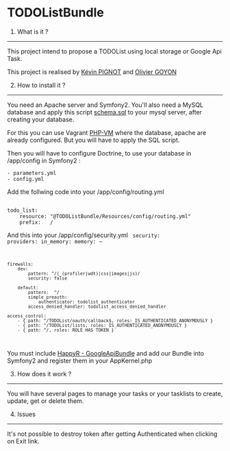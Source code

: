 TODOListBundle
==============

1. What is it ?
---------------

This project intend to propose a TODOList using local storage or Google Api Task.

This project is realised by [Kévin PIGNOT](https://github.com/Cartman117) and [Olivier GOYON](https://github.com/ss-bb)

2. How to install it ?
----------------------

You need an Apache server and Symfony2. You'll also need a MySQL database and apply this script [schema.sql](https://github.com/Cartman117/TODOListBundle/blob/master/schema.sql)
to your mysql server, after creating your database.

For this you can use Vagrant [PHP-VM](https://github.com/willdurand-edu/php-vm) where the database, apache are already configured. But you will have to apply the SQL script.

Then you will have to configure Doctrine, to use your database in /app/config in Symfony2 :

    - parameters.yml
    - config.yml

Add the follwing code into your /app/config/routing.yml

<code>
todo_list:
    resource: "@TODOListBundle/Resources/config/routing.yml"
    prefix:   /
</code>

And this into your /app/config/security.yml
<code>
security:
    providers:
        in_memory:
            memory: ~

    firewalls:
        dev:
            pattern: ^/(_(profiler|wdt)|css|images|js)/
            security: false

        default:
            pattern:  ^/
            simple_preauth:
                authenticator: todolist_authenticator
            access_denied_handler: todolist_access_denied_handler

    access_control:
        - { path: ^/TODOList/oauth/callback$, roles: IS_AUTHENTICATED_ANONYMOUSLY }
        - { path: ^/TODOList/lists, roles: IS_AUTHENTICATED_ANONYMOUSLY }
        - { path: ^/, roles: ROLE_HAS_TOKEN }
</code>

You must include [HappyR - GoogleApiBundle](https://github.com/HappyR/GoogleApiBundle) and add our Bundle into Symfony2 and register them in your AppKernel.php

3. How does it work ?
---------------------

You will have several pages to manage your tasks or your tasklists to create, update, get or delete them.

4. Issues
---------

It's not possible to destroy token after getting Authenticated when clicking on Exit link.

